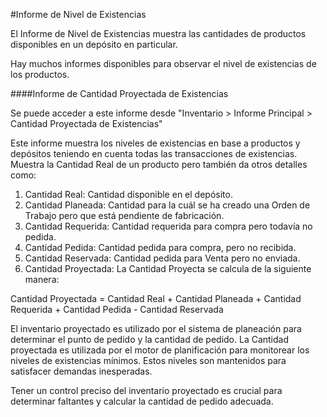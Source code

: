 <!-- add-breadcrumbs -->
#Informe de Nivel de Existencias

El Informe de Nivel de Existencias muestra las cantidades de productos disponibles en un depósito en particular. 

Hay muchos informes disponibles para observar el nivel de existencias de los productos. 

####Informe de Cantidad Proyectada de Existencias

Se puede acceder a este informe desde "Inventario > Informe Principal > Cantidad Proyectada de Existencias"

Este informe muestra los niveles de existencias en base a productos y depósitos teniendo en cuenta todas las transacciones de existencias. Muestra la Cantidad Real de un producto pero también da otros detalles como: 

1. Cantidad Real: Cantidad disponible en el depósito.
2. Cantidad Planeada: Cantidad para la cuál se ha creado una Orden de Trabajo pero que está pendiente de fabricación. 
3. Cantidad Requerida: Cantidad requerida para compra pero todavía no pedida.
4. Cantidad Pedida: Cantidad pedida para compra, pero no recibida.
5. Cantidad Reservada: Cantidad pedida para Venta pero no enviada.
6. Cantidad Proyectada: La Cantidad Proyecta se calcula de la siguiente manera:

<div class="well">Cantidad Proyectada = Cantidad Real + Cantidad Planeada + Cantidad Requerida + Cantidad Pedida - Cantidad Reservada</div>

El inventario proyectado es utilizado por el sistema de planeación para determinar el punto de pedido y la cantidad de pedido. La Cantidad proyectada es utilizada por el motor de planificación para monitorear los niveles de existencias mínimos. Estos niveles son mantenidos para satisfacer demandas inesperadas. 

Tener un control preciso del inventario proyectado es crucial para determinar faltantes y calcular la cantidad de pedido adecuada. 
